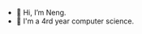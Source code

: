 - 👋 Hi, I’m Neng.
- 🌱 I'm a 4rd year computer science.

<!---
Modelerconso/Modelerconso is a ✨ special ✨ repository because its `README.md` (this file) appears on your GitHub profile.
You can click the Preview link to take a look at your changes.
--->
